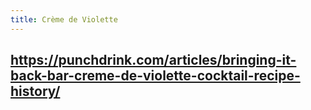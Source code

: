 ```yaml
---
title: Crème de Violette
---
```


## https://punchdrink.com/articles/bringing-it-back-bar-creme-de-violette-cocktail-recipe-history/
##